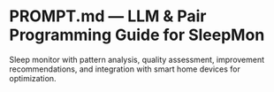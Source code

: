 # PROMPT.md — LLM & Pair Programming Guide for SleepMon

Sleep monitor with pattern analysis, quality assessment, improvement recommendations, and integration with smart home devices for optimization.
